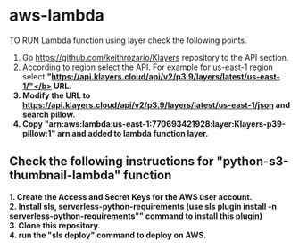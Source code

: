 # aws-lambda
TO RUN Lambda function using layer check the following points.
1. Go https://github.com/keithrozario/Klayers repository to the API section.
2. According to region select the API. For example for us-east-1 region select <b>"https://api.klayers.cloud/api/v2/p3.9/layers/latest/us-east-1/"</b> URL.
3. Modify the URL to <b>https://api.klayers.cloud/api/v2/p3.9/layers/latest/us-east-1/json</b> and search pillow.
4. Copy <b>"arn:aws:lambda:us-east-1:770693421928:layer:Klayers-p39-pillow:1"</b> arn and added to lambda function layer.</br>

<h2>Check the following instructions for <b>"python-s3-thumbnail-lambda"</b> function</h2>
1. Create the Access and Secret Keys for the AWS user account. <br>
2. Install sls, serverless-python-requirements (use <b>sls plugin install -n serverless-python-requirements</b>"" command to install this plugin) <br>
3. Clone this repository. <br>
4. run the "sls deploy" command to deploy on AWS.
